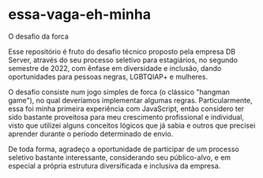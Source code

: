 # essa-vaga-eh-minha
O desafio da forca


Esse repositório é fruto do desafio técnico proposto pela empresa DB Server, através do seu processo seletivo para estagiários, no segundo semestre de 2022, com ênfase
em diversidade e inclusão, dando oportunidades para pessoas negras, LGBTQIAP+ e mulheres. 

O desafio consiste num jogo simples de forca (o clássico "hangman game"), no qual deveríamos implementar algumas regras. Particularmente, essa foi minha primeira experiência com JavaScript, então considero ter sido bastante proveitosa para meu crescimento profissional e individual, visto que utilizei alguns conceitos lógicos que já sabia e outros que precisei aprender durante o período determinado de envio.

De toda forma, agradeço a oportunidade de participar de um processo seletivo bastante interessante, considerando seu público-alvo, e em especial a própria estrutura diversificada e inclusiva da empresa.
